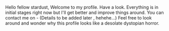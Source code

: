 Hello fellow stardust, Welcome to my profile. Have a look. Everything is in initial stages right now but I'll get better and improve things around.
You can contact me on - (Details to be added later , hehehe...)
Feel free to look around and wonder why this profile looks like a desolate dystopian horror.

<!---
neerajmaurya1/neerajmaurya1 is a ✨ special ✨ repository because its `README.md` (this file) appears on your GitHub profile.
You can click the Preview link to take a look at your changes.
--->
